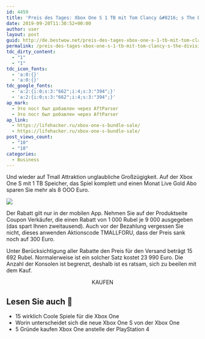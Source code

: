 ```yaml
---
id: 4459
title: 'Preis des Tages: Xbox One S 1 TB mit Tom Clancy &#8216; s The Division 2 und einen Monat Live Gold für 15 692 Rubel'
date: 2019-09-20T11:30:52+00:00
author: user
layout: post
guid: http://de.bestwow.net/preis-des-tages-xbox-one-s-1-tb-mit-tom-clancy-s-the-division-2-und-einen-monat-live-gold-fur-15-692-rubel/
permalink: /preis-des-tages-xbox-one-s-1-tb-mit-tom-clancy-s-the-division-2-und-einen-monat-live-gold-fur-15-692-rubel/
tdc_dirty_content:
  - "1"
  - "1"
tdc_icon_fonts:
  - 'a:0:{}'
  - 'a:0:{}'
tdc_google_fonts:
  - 'a:2:{i:0;s:3:"662";i:4;s:3:"394";}'
  - 'a:2:{i:0;s:3:"662";i:4;s:3:"394";}'
ap_mark:
  - Это пост был добавлен через AftParser
  - Это пост был добавлен через AftParser
ap_link:
  - https://lifehacker.ru/xbox-one-s-bundle-sale/
  - https://lifehacker.ru/xbox-one-s-bundle-sale/
post_views_count:
  - "10"
  - "10"
categories:
  - Business
---
```

Und wieder auf Tmall Attraktion unglaubliche Großzügigkeit. Auf der Xbox One S mit 1 TB Speicher, das Spiel komplett und einen Monat Live Gold Abo sparen Sie mehr als 8 OOO Euro.

![](http://de.bestwow.net/wp-content/uploads/2019/09/cena-dnya-xbox-one-s-1-tb-s-tom-clancy-s-the-division-2-i-mesyacem-live-gold-za-15-692-rublya-1.jpg) 

Der Rabatt gilt nur in der mobilen App. Nehmen Sie auf der Produktseite Coupon Verkäufer, die einen Rabatt von 1 000 Rubel je 9 000 ausgegeben (das spart Ihnen zweitausend). Auch vor der Bezahlung vergessen Sie nicht, dieses anwenden Aktionscode TMALLFORU, dass der Preis sank noch auf 300 Euro.

Unter Berücksichtigung aller Rabatte den Preis für den Versand beträgt 15 692 Rubel. Normalerweise ist ein solcher Satz kostet 23 990 Euro. Die Anzahl der Konsolen ist begrenzt, deshalb ist es ratsam, sich zu beeilen mit dem Kauf.

<p style="text-align: center">
  <span>KAUFEN</span>
</p>

<div>
  <h2 class="read-also__title">
    <span>Lesen Sie auch</span> <span>🧐 </span>
  </h2>
  
  <ul class="read-also__list">
    <li>
      15 wirklich Coole Spiele für die Xbox One
    </li>
    <li>
      Worin unterscheidet sich die neue Xbox One S von der Xbox One
    </li>
    <li>
      5 Gründe kaufen Xbox One anstelle der PlayStation 4
    </li>
  </ul>
</div>